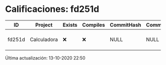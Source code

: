 # Calificaciones: fd251d
|ID|Project|Exists|Compiles|CommitHash|CommitDate|CheckDate|Comments|
|-|-|-|-|-|-|-|-|
|fd251d|Calculadora|❌|❌|NULL|NULL|13-10-2020 22:50:14|No se encontró el archivo en PracticasComputacionI/Calculadora/Calculadora.cpp|

Última actualización: 13-10-2020 22:50
